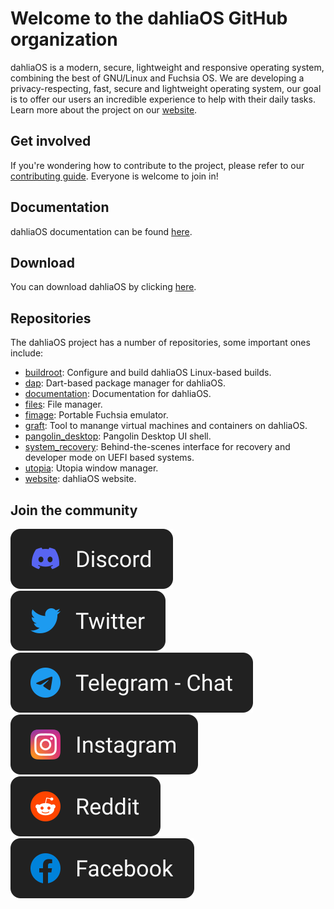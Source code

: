# Welcome to the dahliaOS GitHub organization

dahliaOS is a modern, secure, lightweight and responsive operating system, combining the best of GNU/Linux and Fuchsia OS.
We are developing a privacy-respecting, fast, secure and lightweight operating system, our goal is to offer our users an incredible experience to help with their daily tasks.
Learn more about the project on our [website](https://dahliaos.io/).


## Get involved

If you're wondering how to contribute to the project, please refer to our [contributing guide](https://github.com/dahliaOS/documentation/blob/main/CONTRIBUTING.md).
Everyone is welcome to join in!

## Documentation

dahliaOS documentation can be found [here](https://docs.dahliaos.io).

## Download

You can download dahliaOS by clicking [here](https://dahliaos.io/download).

## Repositories

The dahliaOS project has a number of repositories, some important ones include:

<!-- alphabetical -->
* [buildroot](https://github.com/dahliaOS/buildroot): Configure and build dahliaOS Linux-based builds.
* [dap](https://github.com/dahliaOS/dap): Dart-based package manager for dahliaOS.
* [documentation](https://github.com/dahliaOS/documentation): Documentation for dahliaOS.
* [files](https://github.com/dahliaOS/files): File manager.
* [fimage](https://github.com/dahliaOS/fimage): Portable Fuchsia emulator.
* [graft](https://github.com/dahliaOS/graft): Tool to manange virtual machines and containers on dahliaOS.
* [pangolin_desktop](https://github.com/dahliaOS/pangolin_desktop): Pangolin Desktop UI shell.
* [system_recovery](https://github.com/dahliaOS/system_recovery): Behind-the-scenes interface for recovery and developer mode on UEFI based systems.
* [utopia](https://github.com/dahliaOS/utopia): Utopia window manager.
* [website](https://github.com/dahliaOS/website): dahliaOS website.

## Join the community

[![Discord](https://github.com/dahliaOS/.github/blob/main/profile/assets/images/Discord.svg)](https://dahliaos.io/discord)
[![Twitter](https://github.com/dahliaOS/.github/blob/main/profile/assets/images/Twitter.svg)](https://dahliaos.io/twitter)
[![Telegram](https://github.com/dahliaOS/.github/blob/main/profile/assets/images/Telegram.svg)](https://dahliaos.io/telegram)
[![Instagram](https://github.com/dahliaOS/.github/blob/main/profile/assets/images/Instagram.svg)](https://dahliaos.io/instagram)
[![Reddit](https://github.com/dahliaOS/.github/blob/main/profile/assets/images/Reddit.svg)](https://dahliaos.io/reddit)
[![Facebook](https://github.com/dahliaOS/.github/blob/main/profile/assets/images/Facebook.svg)](https://dahliaos.io/facebook)
